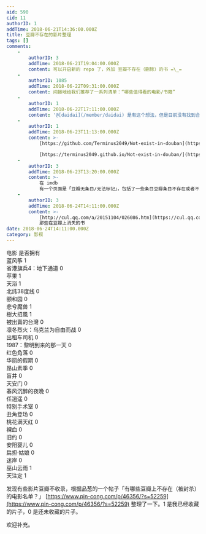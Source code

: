 ```yaml
---
aid: 590
cid: 11
authorID: 1
addTime: 2018-06-21T14:36:00.000Z
title: 豆瓣不存在的影片整理
tags: []
comments:
    -
        authorID: 3
        addTime: 2018-06-21T19:04:00.000Z
        content: 可以开启新的 repo 了，外加 豆瓣不存在（删除）的书 =\_=
    -
        authorID: 1085
        addTime: 2018-06-22T09:31:00.000Z
        content: 间接地给我们推荐了一系列清单：“哪些值得看的电影/书籍”
    -
        authorID: 1
        addTime: 2018-06-22T17:11:00.000Z
        content: '@[daidai](/member/daidai) 是有这个想法，但是目前没有找到合适的展示动态表格的方案。'
    -
        authorID: 1
        addTime: 2018-06-23T11:13:00.000Z
        content: >-
            [https://github.com/Terminus2049/Not-exist-in-douban](https://github.com/Terminus2049/Not-exist-in-douban)  

            [https://terminus2049.github.io/Not-exist-in-douban/](https://terminus2049.github.io/Not-exist-in-douban/)
    -
        authorID: 3
        addTime: 2018-06-23T13:20:00.000Z
        content: >-
            在 imdb
            有一个页面是「豆瓣无条目/无法标记」，包括了一些条目豆瓣条目不存在或者不允许评论的电影：[https://www.imdb.com/list/ls023736798/](https://www.imdb.com/list/ls023736798/)
    -
        authorID: 3
        addTime: 2018-06-24T14:11:00.000Z
        content: >-
            [http://cul.qq.com/a/20151104/026086.htm](https://cul.qq.com/a/20151104/026086.htm)
            那些在豆瓣上消失的书
date: 2018-06-24T14:11:00.000Z
category: 影视
---
```


电影 是否拥有  
蓝风筝 1  
省港旗兵4：地下通道 0  
苹果 1  
天浴 1  
北纬38度线 0  
颐和园 0  
悲兮魔兽 1  
樹大招風 1  
被出賣的台灣 0  
凛冬烈火：乌克兰为自由而战 0  
出租车司机 0  
1987：黎明到来的那一天 0  
红色角落 0  
华丽的假期 0  
昂山素季 0  
盲井 0  
天安门 0  
春风沉醉的夜晚 0  
任逍遥 0  
特别手术室 0  
丑角登场 0  
桃花满天红 0  
裸血 0  
旧约 0  
安阳婴儿 0  
扁担·姑娘 0  
迷岸 0  
巫山云雨 1  
天注定 1

发现有些影片豆瓣不收录，根据品葱的一个帖子「有哪些豆瓣上不存在（被封杀）的电影名单？」 [https://www.pin-cong.com/p/46356/?s=52259](https://www.pin-cong.com/p/46356/?s=52259) 整理了一下。1 是我已经收藏的片子，0 是还未收藏的片子。

欢迎补充。

